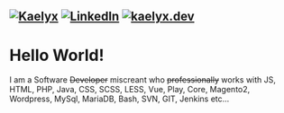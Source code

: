 [![Kaelyx][logo]][logo-url]
[![LinkedIn][linkedin-shield]][linkedin-url]
[![kaelyx.dev][portfolio-shield]][portfolio-url]
--- 

# Hello World!

I am a Software ~~Developer~~ miscreant who ~~professionally~~ works with JS, HTML, PHP, Java, CSS, SCSS, LESS, Vue, Play, Core, Magento2, Wordpress, MySql, MariaDB, Bash, SVN, GIT, Jenkins etc... 

[logo]: https://github.com/user-attachments/assets/76c67908-bd6c-403a-bc0f-478ff31db404
[logo-url]: https://kaelyx.dev
[portfolio-shield]: https://img.shields.io/badge/-Portfolio-black.svg?style=for-the-badge
[portfolio-url]: https://kaelyx.dev
[linkedin-shield]: https://img.shields.io/badge/-LinkedIn-black.svg?style=for-the-badge&logo=linkedin&colorB=555
[linkedin-url]: https://linkedin.com/in/kaelyx

